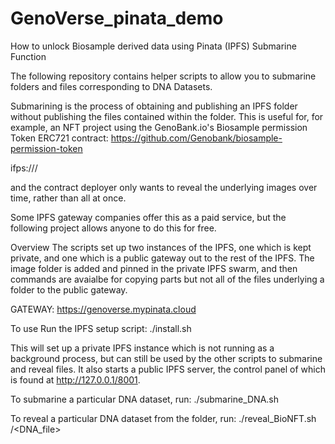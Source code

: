 # GenoVerse_pinata_demo
How to unlock Biosample derived data using Pinata (IPFS) Submarine Function 


The following repository contains helper scripts to allow you to submarine folders and files corresponding to DNA Datasets.

Submarining is the process of obtaining and publishing an IPFS folder without publishing the files contained within the folder. This is useful for, for example, an NFT project using the GenoBank.io's Biosample permission Token  ERC721 contract: https://github.com/Genobank/biosample-permission-token

ifps://<folder CID>/<BioNFT ID>

and the contract deployer only wants to reveal the underlying images over time, rather than all at once.

Some IPFS gateway companies offer this as a paid service, but the following project allows anyone to do this for free.

Overview
The scripts set up two instances of the IPFS, one which is kept private, and one which is a public gateway out to the rest of the IPFS. The image folder is added and pinned in the private IPFS swarm, and then commands are avaialbe for copying parts but not all of the files underlying a folder to the public gateway.

GATEWAY: https://genoverse.mypinata.cloud

To use
Run the IPFS setup script: ./install.sh

This will set up a private IPFS instance which is not running as a background process, but can still be used by the other scripts to submarine and reveal files. It also starts a public IPFS server, the control panel of which is found at http://127.0.0.1/8001.

To submarine a particular DNA dataset, run: ./submarine_DNA.sh <DNA dataset folder>

To reveal a particular DNA dataset from the folder, run: ./reveal_BioNFT.sh <DNA dataset folder>/<DNA_file>

